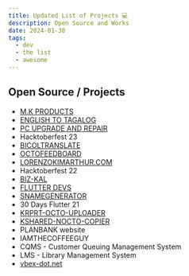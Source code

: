 ```yaml
---
title: Updated List of Projects 💻
description: Open Source and Works
date: 2024-01-30
tags:
  - dev
  - the list
  - awesome
---
```


## Open Source / Projects
- [ M.K PRODUCTS ](https://m-k-products.github.io/store/)
- [ ENGLISH TO TAGALOG ](https://artdev-hash.github.io/english-tagalog-vocab/)
- [ PC UPGRADE AND REPAIR ](https://artdev-hash.github.io/pc-upgrade-and-repair/)
- Hacktoberfest 23
- [ BICOLTRANSLATE ](https://artdev-hash.github.io/bicol_translate/)
- [ OCTOFEEDBOARD ](https://artdev-hash.github.io/octo-feedboard/)
- [ LORENZOKIMARTHUR.COM ](https://lorenzokimarthur.com)
- Hacktoberfest 22
- [ BIZ-KAL ](https://artdev-hash.github.io/biz-kal/)
- [ FLUTTER DEVS ](https://devs.flutter.ph/)
- [ SNAMEGENERATOR ](https://artdev-hash.github.io/snamegenerator/)
- 30 Days Flutter 21
- [ KRPRT-OCTO-UPLOADER ](https://artdev-hash.github.io/krprt-octo-uploader/)
- [ KSHARED-NOCTO-COPIER ](https://artdev-hash.github.io/kshared-nocto-copier/)
- PLANBANK website
- IAMTHECOFFEEGUY 
- CQMS - Customer Queuing Management System
- LMS - Library Management System
- [ vbex-dot.net ](https://artdev-hash.github.io/vbex-dotnet/)
  